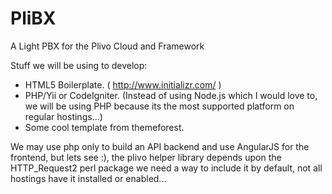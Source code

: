 PliBX
=====

A Light PBX for the Plivo Cloud and Framework



Stuff we will be using to develop:

* HTML5 Boilerplate. ( http://www.initializr.com/ )
* PHP/Yii or CodeIgniter. (Instead of using Node.js which I would love to, we will be using PHP because its the most supported platform on regular hostings...)
* Some cool template from themeforest.


We may use php only to build an API backend and use AngularJS for the frontend, but lets see :), the plivo helper library depends upon the HTTP_Request2 perl package we need a way to include it by default, not all hostings have it installed or enabled...
